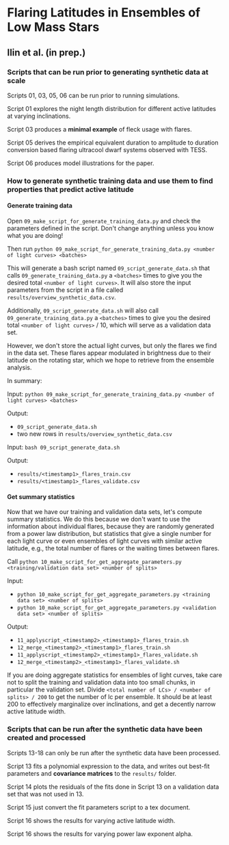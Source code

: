 # Flaring Latitudes in Ensembles of Low Mass Stars
## Ilin et al. (in prep.)

### Scripts that can be run prior to generating synthetic data at scale

Scripts 01, 03, 05, 06 can be run prior to running simulations.

Script 01 explores the night length distribution for different active latitudes at varying inclinations.

Script 03 produces a **minimal example** of fleck usage with flares.

Script 05 derives the empirical equivalent duration to amplitude to duration conversion based flaring ultracool dwarf systems observed with TESS.

Script 06 produces model illustrations for the paper.

### How to generate synthetic training data and use them to find properties that predict active latitude

#### Generate training data

Open `09_make_script_for_generate_training_data.py` and check the parameters defined in the script. Don't change anything unless you know what you are doing!

Then run `python 09_make_script_for_generate_training_data.py <number of light curves> <batches>`

This will generate a bash script named `09_script_generate_data.sh` that calls `09_generate_training_data.py` a `<batches>` times to give you the desired total `<number of light curves>`. It will also store the input parameters from the script in a file called `results/overview_synthetic_data.csv`.

Additionally, `09_script_generate_data.sh` will also call `09_generate_training_data.py` a `<batches>` times to give you the desired total `<number of light curves>` / 10, which will serve as a validation data set.

However, we don't store the actual light curves, but only the flares we find in the data set. These flares appear modulated in brightness due to their latitude on the rotating star, which we hope to retrieve from the ensemble analysis.

In summary:

Input: `python 09_make_script_for_generate_training_data.py <number of light curves> <batches>`

Output:

- `09_script_generate_data.sh`
- two new rows in `results/overview_synthetic_data.csv`

Input: `bash 09_script_generate_data.sh`

Output:

- `results/<timestamp1>_flares_train.csv`
- `results/<timestamp1>_flares_validate.csv`

#### Get summary statistics

Now that we have our training and validation data sets, let's compute summary statistics. We do this because we don't want to use the information about individual flares, because they are randomly generated from a power law distribution, but statistics that give a single number for each light curve or even ensembles of light curves with similar active latitude, e.g., the total number of flares or the waiting times between flares.

Call `python 10_make_script_for_get_aggregate_parameters.py <training/validation data set> <number of splits>`


Input:

- `python 10_make_script_for_get_aggregate_parameters.py <training data set> <number of splits>`
- `python 10_make_script_for_get_aggregate_parameters.py <validation data set> <number of splits>`

Output:

- `11_applyscript_<timestamp2>_<timestamp1>_flares_train.sh`
- `12_merge_<timestamp2>_<timestamp1>_flares_train.sh`
- `11_applyscript_<timestamp2>_<timestamp1>_flares_validate.sh`
- `12_merge_<timestamp2>_<timestamp1>_flares_validate.sh`

If you are doing aggregate statistics for ensembles of light curves, take care not to split the training and validation data into too small chunks, in particular the validation set.  Divide `<total number of LCs> / <number of splits> / 200` to get the number of lc per ensemble. It should be at least 200 to effectively marginalize over inclinations, and get a decently narrow active latitude width.


### Scripts that can be run after the synthetic data have been created and processed


Scripts 13-18 can only be run after the synthetic data have been processed.

Script 13 fits a polynomial expression to the data, and writes out best-fit parameters and **covariance matrices** to the ``results/`` folder.

Script 14 plots the residuals of the fits done in Script 13 on a validation data set that was not used in 13.

Script 15 just convert the fit parameters script to a tex document.

Script 16 shows the results for varying active latitude width.

Script 16 shows the results for varying power law exponent alpha.
